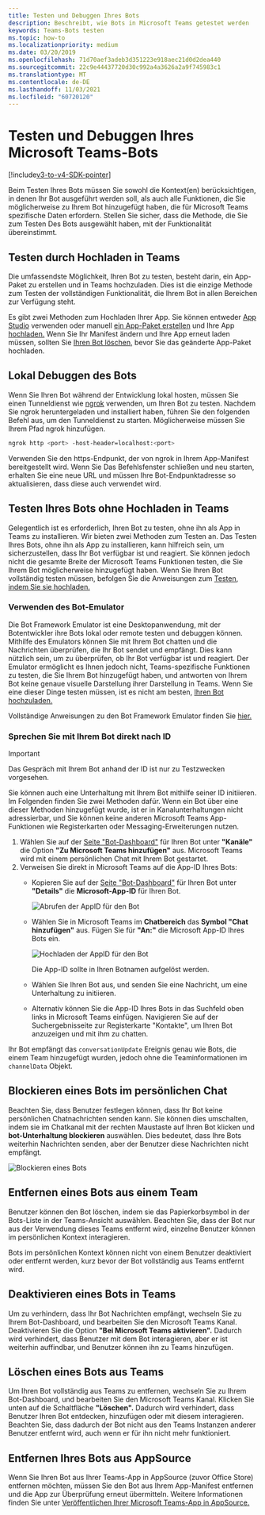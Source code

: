 ```yaml
---
title: Testen und Debuggen Ihres Bots
description: Beschreibt, wie Bots in Microsoft Teams getestet werden
keywords: Teams-Bots testen
ms.topic: how-to
ms.localizationpriority: medium
ms.date: 03/20/2019
ms.openlocfilehash: 71d70aef3adeb3d351223e918aec21d0d2dea440
ms.sourcegitcommit: 22c9e44437720d30c992a4a3626a2a9f745983c1
ms.translationtype: MT
ms.contentlocale: de-DE
ms.lasthandoff: 11/03/2021
ms.locfileid: "60720120"
---
```

# <a name="test-and-debug-your-microsoft-teams-bot"></a>Testen und Debuggen Ihres Microsoft Teams-Bots

[!include[v3-to-v4-SDK-pointer](~/includes/v3-to-v4-pointer-bots.md)]

Beim Testen Ihres Bots müssen Sie sowohl die Kontext(en) berücksichtigen, in denen Ihr Bot ausgeführt werden soll, als auch alle Funktionen, die Sie möglicherweise zu Ihrem Bot hinzugefügt haben, die für Microsoft Teams spezifische Daten erfordern. Stellen Sie sicher, dass die Methode, die Sie zum Testen Des Bots ausgewählt haben, mit der Funktionalität übereinstimmt.

## <a name="test-by-uploading-to-teams"></a>Testen durch Hochladen in Teams

Die umfassendste Möglichkeit, Ihren Bot zu testen, besteht darin, ein App-Paket zu erstellen und in Teams hochzuladen. Dies ist die einzige Methode zum Testen der vollständigen Funktionalität, die Ihrem Bot in allen Bereichen zur Verfügung steht.

Es gibt zwei Methoden zum Hochladen Ihrer App. Sie können entweder [App Studio](~/concepts/build-and-test/app-studio-overview.md) verwenden oder manuell [ein App-Paket erstellen](~/concepts/build-and-test/apps-package.md) und Ihre App [hochladen.](~/concepts/deploy-and-publish/apps-upload.md) Wenn Sie Ihr Manifest ändern und Ihre App erneut laden müssen, sollten Sie [Ihren Bot löschen,](#deleting-a-bot-from-teams) bevor Sie das geänderte App-Paket hochladen.

## <a name="debug-your-bot-locally"></a>Lokal Debuggen des Bots

Wenn Sie Ihren Bot während der Entwicklung lokal hosten, müssen Sie einen Tunneldienst wie [ngrok](https://ngrok.com/) verwenden, um Ihren Bot zu testen. Nachdem Sie ngrok heruntergeladen und installiert haben, führen Sie den folgenden Befehl aus, um den Tunneldienst zu starten. Möglicherweise müssen Sie Ihrem Pfad ngrok hinzufügen.

```bash
ngrok http <port> -host-header=localhost:<port>
```

Verwenden Sie den https-Endpunkt, der von ngrok in Ihrem App-Manifest bereitgestellt wird. Wenn Sie Das Befehlsfenster schließen und neu starten, erhalten Sie eine neue URL und müssen Ihre Bot-Endpunktadresse so aktualisieren, dass diese auch verwendet wird.

## <a name="testing-your-bot-without-uploading-to-teams"></a>Testen Ihres Bots ohne Hochladen in Teams

Gelegentlich ist es erforderlich, Ihren Bot zu testen, ohne ihn als App in Teams zu installieren. Wir bieten zwei Methoden zum Testen an. Das Testen Ihres Bots, ohne ihn als App zu installieren, kann hilfreich sein, um sicherzustellen, dass Ihr Bot verfügbar ist und reagiert. Sie können jedoch nicht die gesamte Breite der Microsoft Teams Funktionen testen, die Sie Ihrem Bot möglicherweise hinzugefügt haben. Wenn Sie Ihren Bot vollständig testen müssen, befolgen Sie die Anweisungen zum [Testen, indem Sie sie hochladen.](#test-by-uploading-to-teams)

### <a name="use-the-bot-emulator"></a>Verwenden des Bot-Emulator

Die Bot Framework Emulator ist eine Desktopanwendung, mit der Botentwickler ihre Bots lokal oder remote testen und debuggen können. Mithilfe des Emulators können Sie mit Ihrem Bot chatten und die Nachrichten überprüfen, die Ihr Bot sendet und empfängt. Dies kann nützlich sein, um zu überprüfen, ob Ihr Bot verfügbar ist und reagiert. Der Emulator ermöglicht es Ihnen jedoch nicht, Teams-spezifische Funktionen zu testen, die Sie Ihrem Bot hinzugefügt haben, und antworten von Ihrem Bot keine genaue visuelle Darstellung ihrer Darstellung in Teams. Wenn Sie eine dieser Dinge testen müssen, ist es nicht am besten, [Ihren Bot hochzuladen.](#test-by-uploading-to-teams)

Vollständige Anweisungen zu den Bot Framework Emulator finden Sie [hier.](/azure/bot-service/bot-service-debug-emulator?view=azure-bot-service-4.0&preserve-view=true)

### <a name="talk-to-your-bot-directly-by-id"></a>Sprechen Sie mit Ihrem Bot direkt nach ID

>[!Important]
>Das Gespräch mit Ihrem Bot anhand der ID ist nur zu Testzwecken vorgesehen.

Sie können auch eine Unterhaltung mit Ihrem Bot mithilfe seiner ID initiieren. Im Folgenden finden Sie zwei Methoden dafür. Wenn ein Bot über eine dieser Methoden hinzugefügt wurde, ist er in Kanalunterhaltungen nicht adressierbar, und Sie können keine anderen Microsoft Teams App-Funktionen wie Registerkarten oder Messaging-Erweiterungen nutzen.

1. Wählen Sie auf der [Seite "Bot-Dashboard"](https://dev.botframework.com/bots) für Ihren Bot unter **"Kanäle"** die Option **"Zu Microsoft Teams hinzufügen"** aus. Microsoft Teams wird mit einem persönlichen Chat mit Ihrem Bot gestartet.
2. Verweisen Sie direkt in Microsoft Teams auf die App-ID Ihres Bots:
   * Kopieren Sie auf der [Seite "Bot-Dashboard"](https://dev.botframework.com/bots) für Ihren Bot unter **"Details"** die **Microsoft-App-ID** für Ihren Bot.
  
     ![Abrufen der AppID für den Bot](~/assets/images/bots_appid_botframework.png)
  
   * Wählen Sie in Microsoft Teams im **Chatbereich** das **Symbol "Chat hinzufügen"** aus. Fügen Sie für **"An:"** die Microsoft App-ID Ihres Bots ein.
  
     ![Hochladen der AppID für den Bot](~/assets/images/bots_uploading.png)

     Die App-ID sollte in Ihren Botnamen aufgelöst werden.

   * Wählen Sie Ihren Bot aus, und senden Sie eine Nachricht, um eine Unterhaltung zu initiieren.
   * Alternativ können Sie die App-ID Ihres Bots in das Suchfeld oben links in Microsoft Teams einfügen. Navigieren Sie auf der Suchergebnisseite zur Registerkarte "Kontakte", um Ihren Bot anzuzeigen und mit ihm zu chatten.

Ihr Bot empfängt das `conversationUpdate` Ereignis genau wie Bots, die einem Team hinzugefügt wurden, jedoch ohne die Teaminformationen im `channelData` Objekt.

## <a name="blocking-a-bot-in-personal-chat"></a>Blockieren eines Bots im persönlichen Chat

Beachten Sie, dass Benutzer festlegen können, dass Ihr Bot keine persönlichen Chatnachrichten senden kann. Sie können dies umschalten, indem sie im Chatkanal mit der rechten Maustaste auf Ihren Bot klicken und **bot-Unterhaltung blockieren** auswählen. Dies bedeutet, dass Ihre Bots weiterhin Nachrichten senden, aber der Benutzer diese Nachrichten nicht empfängt.

![Blockieren eines Bots](~/assets/images/bots/botdisable.png)

## <a name="removing-a-bot-from-a-team"></a>Entfernen eines Bots aus einem Team

Benutzer können den Bot löschen, indem sie das Papierkorbsymbol in der Bots-Liste in der Teams-Ansicht auswählen. Beachten Sie, dass der Bot nur aus der Verwendung dieses Teams entfernt wird, einzelne Benutzer können im persönlichen Kontext interagieren.

Bots im persönlichen Kontext können nicht von einem Benutzer deaktiviert oder entfernt werden, kurz bevor der Bot vollständig aus Teams entfernt wird.

## <a name="disabling-a-bot-in-teams"></a>Deaktivieren eines Bots in Teams

Um zu verhindern, dass Ihr Bot Nachrichten empfängt, wechseln Sie zu Ihrem Bot-Dashboard, und bearbeiten Sie den Microsoft Teams Kanal. Deaktivieren Sie die Option **"Bei Microsoft Teams aktivieren".** Dadurch wird verhindert, dass Benutzer mit dem Bot interagieren, aber er ist weiterhin auffindbar, und Benutzer können ihn zu Teams hinzufügen.

## <a name="deleting-a-bot-from-teams"></a>Löschen eines Bots aus Teams

Um Ihren Bot vollständig aus Teams zu entfernen, wechseln Sie zu Ihrem Bot-Dashboard, und bearbeiten Sie den Microsoft Teams Kanal. Klicken Sie unten auf die Schaltfläche **"Löschen".** Dadurch wird verhindert, dass Benutzer Ihren Bot entdecken, hinzufügen oder mit diesem interagieren. Beachten Sie, dass dadurch der Bot nicht aus den Teams Instanzen anderer Benutzer entfernt wird, auch wenn er für ihn nicht mehr funktioniert.

## <a name="removing-your-bot-from-appsource"></a>Entfernen Ihres Bots aus AppSource

Wenn Sie Ihren Bot aus Ihrer Teams-App in AppSource (zuvor Office Store) entfernen möchten, müssen Sie den Bot aus Ihrem App-Manifest entfernen und die App zur Überprüfung erneut übermitteln. Weitere Informationen finden Sie unter [Veröffentlichen Ihrer Microsoft Teams-App in AppSource.](~/concepts/deploy-and-publish/apps-publish.md)
